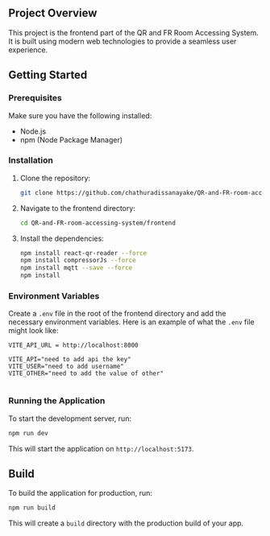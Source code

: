 

## Project Overview
This project is the frontend part of the QR and FR Room Accessing System. It is built using modern web technologies to provide a seamless user experience.

## Getting Started

### Prerequisites
Make sure you have the following installed:
- Node.js
- npm (Node Package Manager)

### Installation
1. Clone the repository:
    ```sh
    git clone https://github.com/chathuradissanayake/QR-and-FR-room-accessing-system.git
    ```
2. Navigate to the frontend directory:
    ```sh
    cd QR-and-FR-room-accessing-system/frontend
    ```
3. Install the dependencies:
    ```sh
    npm install react-qr-reader --force
    npm install compressorJs --force
    npm install mqtt --save --force
    npm install
    ```

### Environment Variables
Create a `.env` file in the root of the frontend directory and add the necessary environment variables. Here is an example of what the `.env` file might look like:
```
VITE_API_URL = http://localhost:8000

VITE_API="need to add api the key"
VITE_USER="need to add username"
VITE_OTHER="need to add the value of other"


```

### Running the Application
To start the development server, run:
```sh
npm run dev
```
This will start the application on `http://localhost:5173`.

## Build
To build the application for production, run:
```sh
npm run build
```
This will create a `build` directory with the production build of your app.


